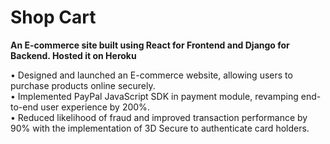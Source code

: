 # Shop Cart

**An E-commerce site built using React for Frontend and Django for Backend. Hosted it on Heroku**
<div>
 
•	Designed and launched an E-commerce website, allowing users to purchase products online securely.</br>
•	Implemented PayPal JavaScript SDK  in payment module, revamping end-to-end user experience by 200%. </br>
•	Reduced likelihood of fraud and improved transaction performance by 90% with the implementation of 3D Secure to authenticate card holders. </br>
